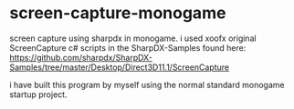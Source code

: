# screen-capture-monogame
screen capture using sharpdx in monogame. i used xoofx original ScreenCapture c# scripts in the SharpDX-Samples found here:
https://github.com/sharpdx/SharpDX-Samples/tree/master/Desktop/Direct3D11.1/ScreenCapture

i have built this program by myself using the normal standard monogame startup project.

